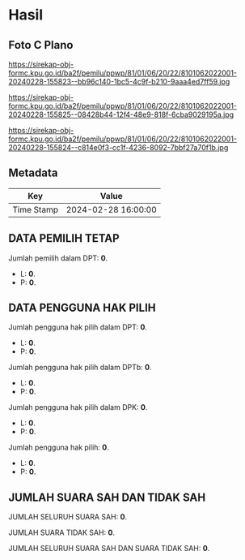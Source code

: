 # Hasil

## Foto C Plano

https://sirekap-obj-formc.kpu.go.id/ba2f/pemilu/ppwp/81/01/06/20/22/8101062022001-20240228-155823--bb96c140-1bc5-4c9f-b210-9aaa4ed7ff59.jpg

https://sirekap-obj-formc.kpu.go.id/ba2f/pemilu/ppwp/81/01/06/20/22/8101062022001-20240228-155825--08428b44-12f4-48e9-818f-6cba9029195a.jpg

https://sirekap-obj-formc.kpu.go.id/ba2f/pemilu/ppwp/81/01/06/20/22/8101062022001-20240228-155824--c814e0f3-cc1f-4236-8092-7bbf27a70f1b.jpg


## Metadata

| Key        | Value               |
| ---------- | ------------------- |
| Time Stamp | 2024-02-28 16:00:00 |


## DATA PEMILIH TETAP

Jumlah pemilih dalam DPT: **0**.
 * L: **0**.
 * P: **0**.

## DATA PENGGUNA HAK PILIH

Jumlah pengguna hak pilih dalam DPT: **0**.
 * L: **0**.
 * P: **0**.

Jumlah pengguna hak pilih dalam DPTb: **0**.
 * L: **0**.
 * P: **0**.

Jumlah pengguna hak pilih dalam DPK: **0**.
 * L: **0**.
 * P: **0**.

Jumlah pengguna hak pilih: **0**.
 * L: **0**.
 * P: **0**.

## JUMLAH SUARA SAH DAN TIDAK SAH

JUMLAH SELURUH SUARA SAH: **0**.

JUMLAH SUARA TIDAK SAH: **0**.

JUMLAH SELURUH SUARA SAH DAN SUARA TIDAK SAH: **0**.


